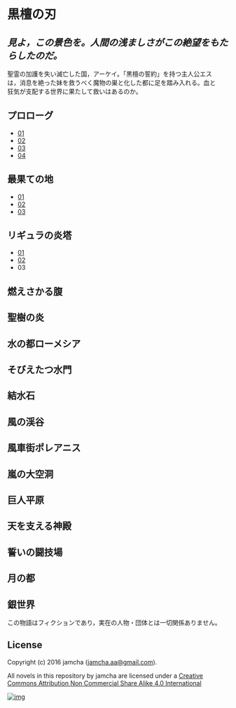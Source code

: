 # 黒檀の刃

## *見よ，この景色を。人間の浅ましさがこの絶望をもたらしたのだ。*

聖霊の加護を失い滅亡した国，アーケイ。「黒檀の誓約」を持つ主人公エス  
は，消息を絶った妹を救うべく魔物の巣と化した都に足を踏み入れる。血と  
狂気が支配する世界に果たして救いはあるのか。  

## プロローグ

-   [01](./articles/prologue/01.md)
-   [02](https://github.com/jamcha-aa/EbonyBlades/blob/master/articles/prologue/02.md)
-   [03](https://github.com/jamcha-aa/EbonyBlades/blob/master/articles/prologue/03.md)
-   [04](https://github.com/jamcha-aa/EbonyBlades/blob/master/articles/prologue/04.md)

## 最果ての地

-   [01](https://github.com/jamcha-aa/EbonyBlades/blob/master/articles/basecamp/01.md)
-   [02](https://github.com/jamcha-aa/EbonyBlades/blob/master/articles/basecamp/02.md)
-   [03](https://github.com/jamcha-aa/EbonyBlades/blob/master/articles/basecamp/03.md)

## リギュラの炎塔

-   [01](https://github.com/jamcha-aa/EbonyBlades/blob/master/articles/ligulastower/01.md)
-   [02](https://github.com/jamcha-aa/EbonyBlades/blob/master/articles/ligulastower/02.md)
-   03

## 燃えさかる腹

## 聖樹の炎

## 水の都ローメシア

## そびえたつ水門

## 結水石

## 風の渓谷

## 風車街ポレアニス

## 嵐の大空洞

## 巨人平原

## 天を支える神殿

## 誓いの闘技場

## 月の都

## 銀世界

この物語はフィクションであり，実在の人物・団体とは一切関係ありません。  

## License

Copyright (c) 2016 jamcha (jamcha.aa@gmail.com).  

All novels in this repository by jamcha are licensed under a [Creative Commons Attribution Non Commercial Share Alike 4.0 International](http://creativecommons.org/licenses/by-nc-sa/4.0/deed)  

[![img](http://i.creativecommons.org/l/by-nc-sa/3.0/80x15.png)](http://creativecommons.org/licenses/by-nc-sa/4.0/deed)